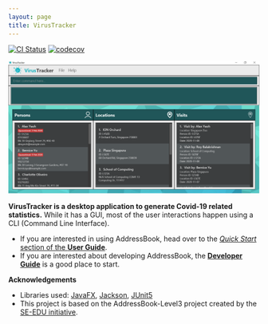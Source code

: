 ```yaml
---
layout: page
title: VirusTracker
---
```


[![CI Status](https://github.com/AY2021S1-CS2103T-T13-1/tp/workflows/Java%20CI/badge.svg)](https://github.com/AY2021S1-CS2103T-T13-1/tp/actions)
[![codecov](https://codecov.io/gh/AY2021S1-CS2103T-T13-1/tp/branch/master/graph/badge.svg)](https://codecov.io/gh/AY2021S1-CS2103T-T13-1/tp)

![Ui](images/Ui.png)

**VirusTracker is a desktop application to generate Covid-19 related statistics.** While it has a GUI, most of the user interactions happen using a CLI (Command Line Interface).

* If you are interested in using AddressBook, head over to the [_Quick Start_ section of the **User Guide**](UserGuide.html#quick-start).
* If you are interested about developing AddressBook, the [**Developer Guide**](DeveloperGuide.html) is a good place to start.


**Acknowledgements**

* Libraries used: [JavaFX](https://openjfx.io/), [Jackson](https://github.com/FasterXML/jackson), [JUnit5](https://github.com/junit-team/junit5)
* This project is based on the AddressBook-Level3 project created by the [SE-EDU initiative](https://se-education.org).

